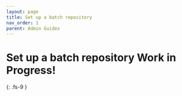 ```yaml
---
layout: page
title: Set up a batch repository
nav_order: 1
parent: Admin Guides
---
```

# Set up a batch repository <span class="label label-purple">Work in Progress!</span>
{: .fs-9 }
